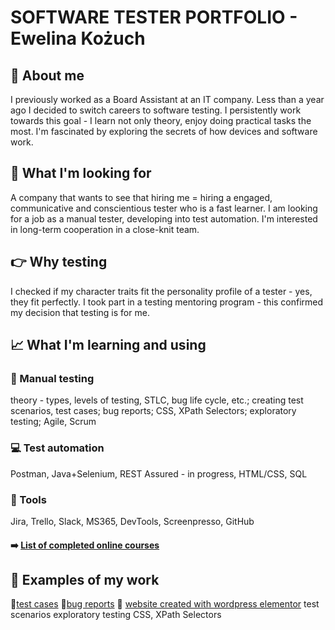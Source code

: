 # SOFTWARE TESTER PORTFOLIO - Ewelina Kożuch

## :wave: About me
I previously worked as a Board Assistant at an IT company. Less than a year ago I decided to switch careers to software testing. I persistently work towards this goal - I learn not only theory, enjoy doing practical tasks the most. 
I'm fascinated by exploring the secrets of how devices and software work.

## :eyes: What I'm looking for
A company that wants to see that hiring me = hiring a engaged, communicative and conscientious tester who is a fast learner. I am looking for a job as a manual tester, developing into test automation. I'm interested in long-term cooperation in a close-knit team.

## :point_right: Why testing
I checked if my character traits fit the personality profile of a tester - yes, they fit perfectly. I took part in a testing mentoring program - this confirmed my decision that testing is for me.

## :chart_with_upwards_trend: What I'm learning and using
### :bug: Manual testing
theory - types, levels of testing, STLC, bug life cycle, etc.; creating test scenarios, test cases; bug reports; CSS, XPath Selectors; exploratory testing; Agile, Scrum
### :computer: Test automation
Postman, Java+Selenium, REST Assured - in progress, HTML/CSS, SQL
### :wrench: Tools
Jira, Trello, Slack, MS365, DevTools, Screenpresso, GitHub

#### :arrow_right: [List of completed online courses](https://drive.google.com/file/d/1sSDEMHNsorsTH4lK68LlD9tbCg86rg1b/view?usp=drive_link)

## :construction_worker: Examples of my work 
:page_facing_up:[test cases](https://drive.google.com/drive/folders/16BgwQx5172McCGyvbENUad8hVyBhbiUc?usp=drive_link)
:page_facing_up:[bug reports](https://drive.google.com/file/d/1MuC8gmj8rINtLjUdxyIr1ZDHZTFfd5GN/view?usp=drive_link)
:page_facing_up: [website created with wordpress elementor](https://slowoposlowie.pl/) 
test scenarios exploratory testing
CSS, XPath Selectors
